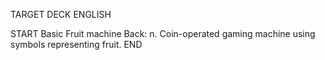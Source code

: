 TARGET DECK
ENGLISH

START
Basic
Fruit machine
Back: n. Coin-operated gaming machine using symbols representing fruit.
END
